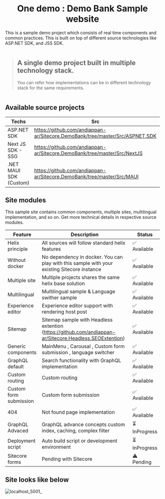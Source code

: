 <h1 align="center">One demo : Demo Bank Sample website</h1>
This is a sample demo project which consists of real time components and common practices. This is built on top of different source technologies like ASP.NET SDK, and JSS SDK.

```
```
> <h2>A single demo project built in multiple technology stack.</h2> You can refer how implementations can be in different technology stack for the same requirements.
```
```
## Available source projects
| Techs  | Src | Status |
| ------------- | ------------- | ------------- |
| ASP.NET SDK  | https://github.com/andiappan-ar/Sitecore.DemoBank/tree/master/Src/ASPNET.SDK  | ✅	Available |
| Next JS SDK - SSG  | https://github.com/andiappan-ar/Sitecore.DemoBank/tree/master/Src/NextJS  | ⏳	InProgress |
| .NET MAUI SDK (Custom)  | https://github.com/andiappan-ar/Sitecore.DemoBank/tree/master/Src/MAUI  | ✅	Available |


## Site modules
This sample site contains common components, multiple sites, multilingual implementation, and so on.
Get more technical details in respective source modules.

| Feature  | Description | Status |
| ------------- | ------------- | ------------- |
| Helix principle  | All sources will follow standard helix features  | ✅	Available |
| Without docker  | No dependency in docker. You can play with this sample with your existing Sitecore instance  | ✅	Available |
| Multiple site  | Multiple projects shares the same helix base solution  | ✅	Available |
| Multilingual  | Multilingual sample & Language swither sample  | ✅	Available |
| Experience editor  | Experience editor support with rendering host post  | ✅	Available |
| Sitemap  | Sitemap sample with Headless extention (https://github.com/andiappan-ar/Sitecore.Headless.SEOExtention)  | ✅	Available |
| Generic components  | MainMenu , Carousal , Custom form submission , language switcher| ✅	Available |
| GraphQL default  | Search functionality with GraphQL implementation | ✅	Available |
| Custom routing  | Custom routing| ✅	Available |
| Custom form submission  | Custom form submission| ✅	Available |
| 404  | Not found page implementation| ✅	Available |
| GraphQL Advaced  | GraphQL advance concepts custom index, caching, complex filter | ⏳	InProgress |
| Deployment script  | Auto build script or development environment | ⏳	InProgress |
| Sitecore forms  | Pending with Sitecore | ⚠️	Pending |

## Site looks like below

![localhost_5001_](https://user-images.githubusercontent.com/11770345/159174749-00fe05c5-12b5-4919-9aa7-0c3e3e258cff.png)
